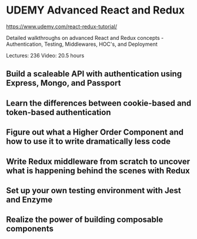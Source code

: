 # UDEMY Advanced React and Redux

https://www.udemy.com/react-redux-tutorial/

Detailed walkthroughs on advanced React and Redux concepts - Authentication, Testing, Middlewares, HOC's, and Deployment

Lectures: 236
Video: 20.5 hours


## Build a scaleable API with authentication using Express, Mongo, and Passport
## Learn the differences between cookie-based and token-based authentication
## Figure out what a Higher Order Component and how to use it to write dramatically less code
## Write Redux middleware from scratch to uncover what is happening behind the scenes with Redux
## Set up your own testing environment with Jest and Enzyme
## Realize the power of building composable components